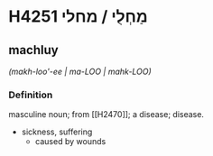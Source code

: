 # H4251 מַחְלֻי / מחלי

## machluy

_(makh-loo'-ee | ma-LOO | mahk-LOO)_

### Definition

masculine noun; from [[H2470]]; a disease; disease.

- sickness, suffering
    - caused by wounds
